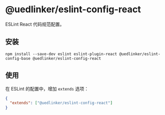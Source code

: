 # @uedlinker/eslint-config-react

ESLint React 代码规范配置。

## 安装

```shell
npm install --save-dev eslint eslint-plugin-react @uedlinker/eslint-config-base @uedlinker/eslint-config-react
```

## 使用

在 ESLint 的配置中，增加 `extends` 选项：

```json
{
  "extends": ["@uedlinker/eslint-config-react"]
}
```
